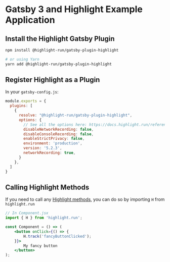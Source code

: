 # Gatsby 3 and Highlight Example Application

## Install the Highlight Gatsby Plugin

```sh
npm install @highlight-run/gatsby-plugin-highlight

# or using Yarn
yarn add @highlight-run/gatsby-plugin-highlight
```

## Register Highlight as a Plugin

In your `gatsby-config.js`:


```js
module.exports = {
  plugins: [
    {
      resolve: "@highlight-run/gatsby-plugin-highlight",
      options: {
        // See all the options here: https://docs.highlight.run/reference#options
    	disableNetworkRecording: false,
    	disableConsoleRecording: false,
		enableStrictPrivacy: false,
		environment: 'production',
    	version: '5.2.3',
    	networkRecording: true,
      }
    },
  ]
}
```

## Calling Highlight Methods

If you need to call any [Highlight methods](https://docs.highlight.run/reference#track), you can do so by importing `H` from `highlight.run`

```jsx
// In Component.jsx
import { H } from 'highlight.run';

const Component = () => (
	<button onClick={() => {
		H.track('fancyButtonClicked');
	}}>
		My fancy button
	</button>
);
```
